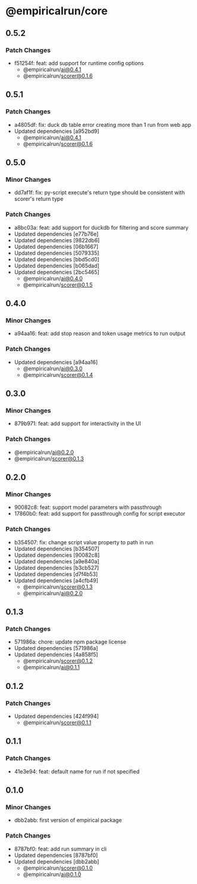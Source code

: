 # @empiricalrun/core

## 0.5.2

### Patch Changes

- f51254f: feat: add support for runtime config options
  - @empiricalrun/ai@0.4.1
  - @empiricalrun/scorer@0.1.6

## 0.5.1

### Patch Changes

- a4805df: fix: duck db table error creating more than 1 run from web app
- Updated dependencies [a952bd9]
  - @empiricalrun/ai@0.4.1
  - @empiricalrun/scorer@0.1.6

## 0.5.0

### Minor Changes

- dd7af1f: fix: py-script execute's return type should be consistent with scorer's return type

### Patch Changes

- a8bc03a: feat: add support for duckdb for filtering and score summary
- Updated dependencies [e77b76e]
- Updated dependencies [9822db6]
- Updated dependencies [06b1667]
- Updated dependencies [5079335]
- Updated dependencies [bbd5cd0]
- Updated dependencies [b065dad]
- Updated dependencies [2bc5465]
  - @empiricalrun/ai@0.4.0
  - @empiricalrun/scorer@0.1.5

## 0.4.0

### Minor Changes

- a94aa16: feat: add stop reason and token usage metrics to run output

### Patch Changes

- Updated dependencies [a94aa16]
  - @empiricalrun/ai@0.3.0
  - @empiricalrun/scorer@0.1.4

## 0.3.0

### Minor Changes

- 879b971: feat: add support for interactivity in the UI

### Patch Changes

- @empiricalrun/ai@0.2.0
- @empiricalrun/scorer@0.1.3

## 0.2.0

### Minor Changes

- 90082c8: feat: support model parameters with passthrough
- 17860b0: feat: add support for passthrough config for script executor

### Patch Changes

- b354507: fix: change script value property to path in run
- Updated dependencies [b354507]
- Updated dependencies [90082c8]
- Updated dependencies [a9e840a]
- Updated dependencies [b3cb527]
- Updated dependencies [d7f4b53]
- Updated dependencies [a4cfb49]
  - @empiricalrun/scorer@0.1.3
  - @empiricalrun/ai@0.2.0

## 0.1.3

### Patch Changes

- 571986a: chore: update npm package license
- Updated dependencies [571986a]
- Updated dependencies [4a858f5]
  - @empiricalrun/scorer@0.1.2
  - @empiricalrun/ai@0.1.1

## 0.1.2

### Patch Changes

- Updated dependencies [424f994]
  - @empiricalrun/scorer@0.1.1

## 0.1.1

### Patch Changes

- 41e3e94: feat: default name for run if not specified

## 0.1.0

### Minor Changes

- dbb2abb: first version of empirical package

### Patch Changes

- 8787bf0: feat: add run summary in cli
- Updated dependencies [8787bf0]
- Updated dependencies [dbb2abb]
  - @empiricalrun/scorer@0.1.0
  - @empiricalrun/ai@0.1.0
